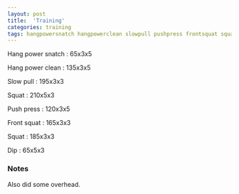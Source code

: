 ```yaml
---
layout: post
title:  'Training'
categories: training
tags: hangpowersnatch hangpowerclean slowpull pushpress frontsquat squat dip
---
```


Hang power snatch   :   65x3x5

Hang power clean    :   135x3x5

Slow pull   :   195x3x3

Squat       :   210x5x3

Push press  :   120x3x5

Front squat :   165x3x3

Squat       :   185x3x3

Dip         :   65x5x3

### Notes

Also did some overhead.
